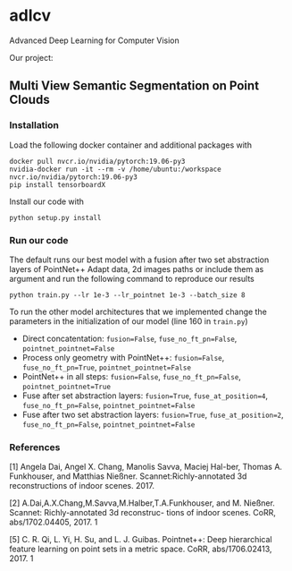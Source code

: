 # adlcv
Advanced Deep Learning for Computer Vision

Our project:

## Multi View Semantic Segmentation on Point Clouds

### Installation
Load the following docker container and additional packages with

    docker pull nvcr.io/nvidia/pytorch:19.06-py3
    nvidia-docker run -it --rm -v /home/ubuntu:/workspace nvcr.io/nvidia/pytorch:19.06-py3
    pip install tensorboardX
    
Install our code with

    python setup.py install
    
### Run our code
The default runs our best model with a fusion after two set abstraction layers of PointNet++
Adapt data, 2d images paths or include them as argument and run the following command to reproduce our results

    python train.py --lr 1e-3 --lr_pointnet 1e-3 --batch_size 8

To run the other model architectures that we implemented change the parameters in the initialization of our model (line 160 in `train.py`)

* Direct concatentation: `fusion=False`, `fuse_no_ft_pn=False`, `pointnet_pointnet=False`
* Process only geometry with PointNet++: `fusion=False`, `fuse_no_ft_pn=True`, `pointnet_pointnet=False`
* PointNet++ in all steps: `fusion=False`, `fuse_no_ft_pn=False`, `pointnet_pointnet=True`
* Fuse after set abstraction layers: `fusion=True`, `fuse_at_position=4`, `fuse_no_ft_pn=False`, `pointnet_pointnet=False`
* Fuse after two set abstraction layers: `fusion=True`, `fuse_at_position=2`, `fuse_no_ft_pn=False`, `pointnet_pointnet=False`

### References

[1] Angela  Dai,  Angel  X.  Chang,  Manolis  Savva,  Maciej  Hal-ber, Thomas A. Funkhouser, and Matthias Nießner.  Scannet:Richly-annotated 3d reconstructions of indoor scenes. 2017.

[2] A.Dai,A.X.Chang,M.Savva,M.Halber,T.A.Funkhouser, and M. Nießner. Scannet: Richly-annotated 3d reconstruc- tions of indoor scenes. CoRR, abs/1702.04405, 2017. 1

[5] C. R. Qi, L. Yi, H. Su, and L. J. Guibas. Pointnet++: Deep hierarchical feature learning on point sets in a metric space. CoRR, abs/1706.02413, 2017. 1
